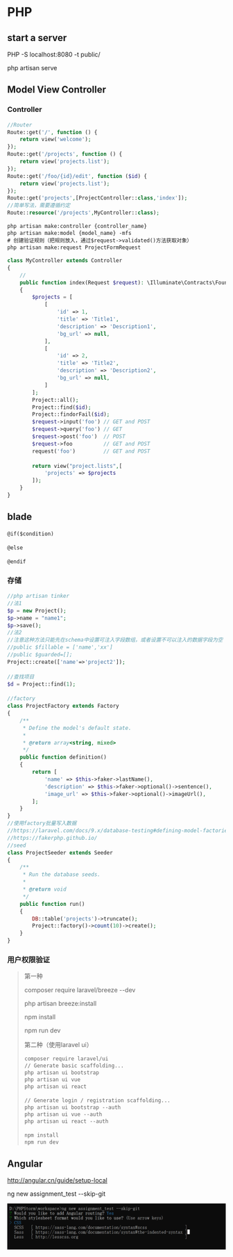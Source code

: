 # PHP

## start a server

PHP -S localhost:8080 -t public/

php artisan serve

## Model View Controller

### Controller
```php
//Router
Route::get('/', function () {
    return view('welcome');
});
Route::get('/projects', function () {
    return view('projects.list');
});
Route::get('/foo/{id}/edit', function ($id) {
    return view('projects.list');
});
Route::get('projects',[ProjectController::class,'index']);
//简单写法，需要遵循约定
Route::resource('/projects',MyController::class);
```
```shell
php artisan make:controller {controller_name}
php artisan make:model {model_name} -mfs
# 创建验证规则（把规则放入，通过$request->validated()方法获取对象）
php artisan make:request ProjectFormRequest
```

```php
class MyController extends Controller
{
    //
    public function index(Request $request): \Illuminate\Contracts\Foundation\Application|\Illuminate\Contracts\View\Factory|\Illuminate\Contracts\View\View
    {
        $projects = [
            [
                'id' => 1,
                'title' => 'Title1',
                'description' => 'Description1',
                'bg_url' => null,
            ],
            [
                'id' => 2,
                'title' => 'Title2',
                'description' => 'Description2',
                'bg_url' => null,
            ]
        ];
        Project::all();
        Project::find($id);
        Project::findorFail($id);
		$request->input('foo') // GET and POST
		$request->query('foo') // GET
		$request->post('foo')  // POST
		$request->foo          // GET and POST
		request('foo')         // GET and POST         
        
        return view("project.lists",[
            'projects' => $projects
        ]);
    }
}
```

## blade

```php+HTML
@if($condition)

@else

@endif
```

### 存储

```php
//php artisan tinker
//法1
$p = new Project();
$p->name = "name1";
$p->save();
//法2
//注意这种方法只能先在schema中设置可注入字段数组，或者设置不可以注入的数据字段为空
//public $fillable = ['name','xx']
//public $guarded=[];
Project::create(['name'=>'project2']);

//查找项目
$d = Project::find(1);

//factory
class ProjectFactory extends Factory
{
    /**
     * Define the model's default state.
     *
     * @return array<string, mixed>
     */
    public function definition()
    {
        return [
            'name' => $this->faker->lastName(),
            'description' => $this->faker->optional()->sentence(),
            'image_url' => $this->faker->optional()->imageUrl(),
        ];
    }
}
//使用factory批量写入数据
//https://laravel.com/docs/9.x/database-testing#defining-model-factories
//https://fakerphp.github.io/
//seed
class ProjectSeeder extends Seeder
{
    /**
     * Run the database seeds.
     *
     * @return void
     */
    public function run()
    {
        DB::table('projects')->truncate();
        Project::factory()->count(10)->create();
    }
}
```

### 用户权限验证

> 第一种
>
> composer require laravel/breeze --dev
>
> php artisan breeze:install
>
> npm install
>
> npm run dev
>
> 第二种（使用laravel ui）
>
> ```shell
> composer require laravel/ui
> // Generate basic scaffolding...
> php artisan ui bootstrap
> php artisan ui vue
> php artisan ui react
> 
> // Generate login / registration scaffolding...
> php artisan ui bootstrap --auth
> php artisan ui vue --auth
> php artisan ui react --auth
> 
> npm install
> npm run dev
> ```

## Angular

http://angular.cn/guide/setup-local

ng new assignment_test --skip-git

![image-20220528155654615](PHP.assets/image-20220528155654615.png)
